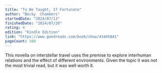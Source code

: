```yaml
---
title: "To Be Taught, If Fortunate"
author: "Becky  Chambers"
startedDate: "2024/07/13"
finishedDate: "2024/07/20"
rating: 4
edition: "Kindle Edition"
link: "https://www.goodreads.com/book/show/43445841"
pageCount: 160
---
```


This novella on interstellar travel uses the premise to explore interhuman relations and the effect of different environments. Given the topic it was not the most trivial read, but it was well worth it.
